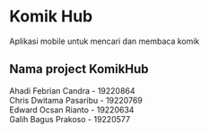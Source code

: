 # Komik Hub
Aplikasi mobile untuk mencari dan membaca komik

## Nama project KomikHub

Ahadi Febrian Candra - 19220864  
Chris Dwitama Pasaribu - 19220769  
Edward Ocsan Rianto - 19220634  
Galih Bagus Prakoso - 19220577 
